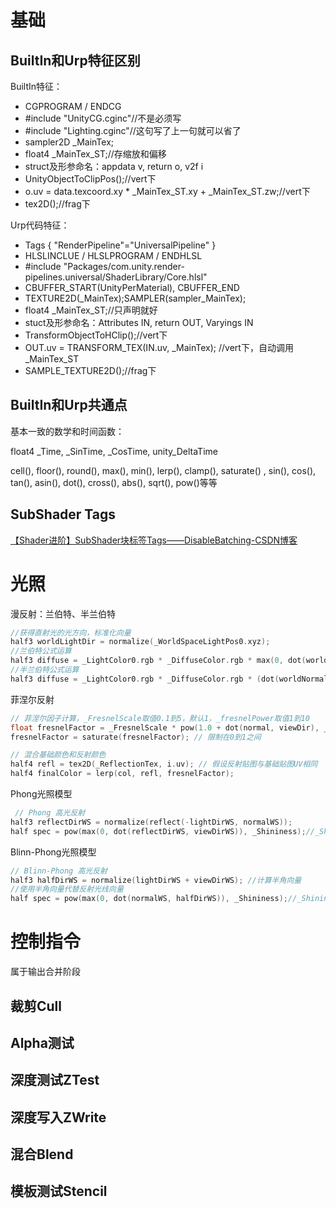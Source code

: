# 基础

## BuiltIn和Urp特征区别

BuiltIn特征：

- CGPROGRAM / ENDCG
- #include "UnityCG.cginc"//不是必须写
- #include "Lighting.cginc"//这句写了上一句就可以省了
- sampler2D _MainTex;
- float4 _MainTex_ST;//存缩放和偏移
- struct及形参命名：appdata v, return o, v2f i
- UnityObjectToClipPos();//vert下
- o.uv = data.texcoord.xy * _MainTex_ST.xy + _MainTex_ST.zw;//vert下
- tex2D();//frag下

Urp代码特征：

- Tags { "RenderPipeline"="UniversalPipeline" }
- HLSLINCLUE / HLSLPROGRAM / ENDHLSL
- #include "Packages/com.unity.render-pipelines.universal/ShaderLibrary/Core.hlsl"
- CBUFFER_START(UnityPerMaterial),  CBUFFER_END
- TEXTURE2D(_MainTex);SAMPLER(sampler_MainTex);
- float4 _MainTex_ST;//只声明就好
- stuct及形参命名：Attributes IN, return OUT, Varyings IN
- TransformObjectToHClip();//vert下
- OUT.uv = TRANSFORM_TEX(IN.uv,  _MainTex); //vert下，自动调用 _MainTex_ST
- SAMPLE_TEXTURE2D();//frag下

## BuiltIn和Urp共通点

基本一致的数学和时间函数：

float4 _Time, _SinTime, _CosTime, unity_DeltaTime

cell(), floor(),  round(), max(), min(), lerp(), clamp(), saturate() , sin(), cos(), tan(), asin(), dot(), cross(), abs(), sqrt(), pow()等等



## SubShader Tags

[【Shader进阶】SubShader块标签Tags——DisableBatching-CSDN博客](https://blog.csdn.net/qq_39574690/article/details/105400316)

# 光照

漫反射：兰伯特、半兰伯特

```c
//获得直射光的光方向，标准化向量
half3 worldLightDir = normalize(_WorldSpaceLightPos0.xyz);
//兰伯特公式运算
half3 diffuse = _LightColor0.rgb * _DiffuseColor.rgb * max(0, dot(worldNormal, worldLightDir));
//半兰伯特公式运算
half3 diffuse = _LightColor0.rgb * _DiffuseColor.rgb * (dot(worldNormal, worldLightDir) * 0.5 + 0.5);
```

菲涅尔反射

```c
// 菲涅尔因子计算，_FresnelScale取值0.1到5，默认1，_fresnelPower取值1到10
float fresnelFactor = _FresnelScale * pow(1.0 + dot(normal, viewDir), _FresnelPower);
fresnelFactor = saturate(fresnelFactor); // 限制在0到1之间

// 混合基础颜色和反射颜色
half4 refl = tex2D(_ReflectionTex, i.uv); // 假设反射贴图与基础贴图UV相同
half4 finalColor = lerp(col, refl, fresnelFactor);
```

Phong光照模型

```c
 // Phong 高光反射
half3 reflectDirWS = normalize(reflect(-lightDirWS, normalWS));
half spec = pow(max(0, dot(reflectDirWS, viewDirWS)), _Shininess);//_Shininess取值8~255默认20
```

Blinn-Phong光照模型

```c
// Blinn-Phong 高光反射
half3 halfDirWS = normalize(lightDirWS + viewDirWS); //计算半角向量
//使用半角向量代替反射光线向量
half spec = pow(max(0, dot(normalWS, halfDirWS)), _Shininess);//_Shininess取值8~255默认20
```



# 控制指令

属于输出合并阶段

## 裁剪Cull

## Alpha测试

## 深度测试ZTest

## 深度写入ZWrite

## 混合Blend

## 模板测试Stencil

